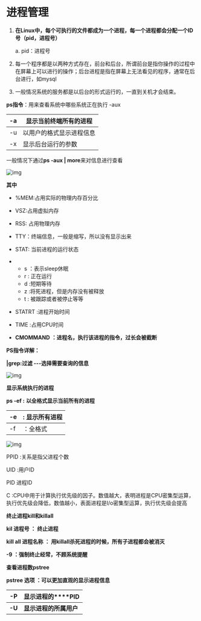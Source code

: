 # 进程管理

1.  **在Linux中，每个可执行的文件都成为一个进程，每一个进程都会分配一个ID号（pid，进程号）**

	a.   pid：进程号

 

2.  每一个程序都是以两种方式存在，前台和后台，所谓前台是指你操作的过程中在屏幕上可以进行的操作；后台进程是指在屏幕上无法看见的程序，通常在后台进行，如mysql

 

3.  一般情况系统的服务都是以后台的形式运行的，一直到关机才会结束。

 

**ps指令**：用来查看系统中哪些系统正在执行  -aux

| -a   | 显示当前终端所有的进程   |
| ---- | -------------------- |
| -u   | 以用户的格式显示进程信息 |
| -x   | 显示后台运行的参数      |

一般情况下通过**ps -aux | more**来对信息进行查看

![img](https://s2.loli.net/2022/03/26/JzbU2Gar3hPTKnS.jpg)

**其中**

- %MEM:占用实际的物理内存百分比

- VSZ:占用虚拟内存

- RSS: 占用物理内存

- TTY：终端信息，一般是缩写，所以没有显示出来

- STAT: 当前进程的运行状态

- - s ：表示sleep休眠
  - r :   正在运行
  - d :短期等待
  - z :将死进程，但是内存没有被释放
  - t : 被跟踪或者被停止等等

- STATRT :进程开始时间

- TIME :占用CPU时间

- **CMOMMAND** **：进程名，执行该进程的指令，过长会被截断**

 

**PS指令详解：**

**|grep:过滤    ---选择需要查询的信息**

![img](file:///C:/Users/smile/AppData/Local/Temp/msohtmlclip1/01/clip_image004.jpg)

**显示系统执行的进程**

**ps -ef :** **以全格式显示当前所有的进程**

| -e   | :  显示所有进程 |
| ---- | --------------- |
| -f   | ：全格式        |

 

![img](file:///C:/Users/smile/AppData/Local/Temp/msohtmlclip1/01/clip_image006.jpg)

 

PPID :关系是指父进程个数

UID :用户ID

PID 进程ID

C :CPU中用于计算执行优先级的因子。数值越大，表明进程是CPU密集型运算，执行优先级会降低，数值越小，表面进程是I/o密集型运算，执行优先级会提高

 

 

**终止进程kill和killall**

**kil 进程号 ： 终止进程**

**kill all 进程名称  ： 用killall杀死进程的时候，所有子进程都会被消灭**

**-9 ：强制终止经常，不顾系统提醒**

 

**查看进程数pstree**

**pstree 选项 ：可以更加直观的显示进程信息**

| **-P** | **显示进程的****PID**  |
| ------ | ---------------------- |
| **-U** | **显示进程的所属用户** |

 